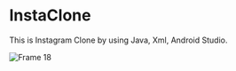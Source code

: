 # InstaClone
This is Instagram Clone by using Java, Xml, Android Studio.

![Frame 18](https://github.com/abrar8954/InstaClone/assets/90710063/3c777955-8e67-46fe-bc2e-a7dd3ab83c5f)
